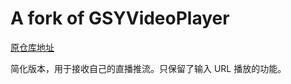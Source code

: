 # A fork of GSYVideoPlayer

[原仓库地址](https://github.com/CarGuo/GSYVideoPlayer)

简化版本，用于接收自己的直播推流。只保留了输入 URL 播放的功能。
